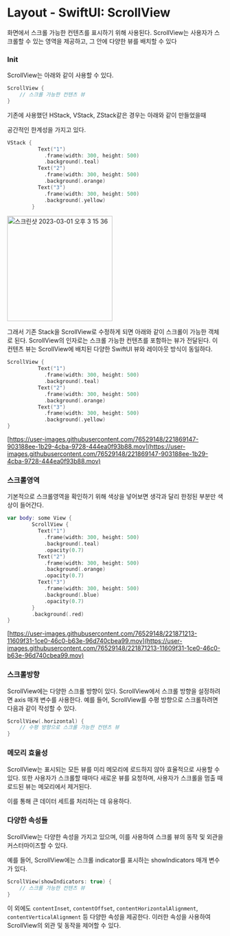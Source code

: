 # Layout - SwiftUI: ScrollView

화면에서 스크롤 가능한 컨텐츠를 표시하기 위해 사용된다. 
ScrollView는 사용자가 스크롤할 수 있는  영역을 제공하고, 그 안에 다양한 뷰를 배치할 수 있다


### Init

ScrollView는 아래와 같이 사용할 수 있다.

```swift
ScrollView {
    // 스크롤 가능한 컨텐츠 뷰
}
```

기존에 사용했던 HStack, VStack, ZStack같은 경우는 아래와 같이 만들었을때

공간적인 한계성을 가지고 있다.

```swift
VStack {
          Text("1")
            .frame(width: 300, height: 500)
            .background(.teal)
          Text("2")
            .frame(width: 300, height: 500)
            .background(.orange)
          Text("3")
            .frame(width: 300, height: 500)
            .background(.yellow)
        }
```


<img width="245" alt="스크린샷 2023-03-01 오후 3 15 36" src="https://user-images.githubusercontent.com/76529148/221868073-7b9d9f9b-c5cc-4162-8099-bf9769ded5de.png">

그래서 기존 Stack을 ScrollView로 수정하게 되면 아래와 같이 스크롤이 가능한 객체로 된다.  ScrollView의 인자로는 스크롤 가능한 컨텐츠를 포함하는 뷰가 전달된다. 이 컨텐츠 뷰는 ScrollView에 배치된 다양한 SwiftUI 뷰와 레이아웃 방식이 동일하다.

```swift
ScrollView {
          Text("1")
            .frame(width: 300, height: 500)
            .background(.teal)
          Text("2")
            .frame(width: 300, height: 500)
            .background(.orange)
          Text("3")
            .frame(width: 300, height: 500)
            .background(.yellow)
}
```

[https://user-images.githubusercontent.com/76529148/221869147-903188ee-1b29-4cba-9728-444ea0f93b88.mov](https://user-images.githubusercontent.com/76529148/221869147-903188ee-1b29-4cba-9728-444ea0f93b88.mov)

### 스크롤영역

기본적으로 스크롤영역을 확인하기 위해 색상을 넣어보면 생각과 달리 한정된 부분만 색상이 들어간다. 

```swift
var body: some View {
        ScrollView {
          Text("1")
            .frame(width: 300, height: 500)
            .background(.teal)
            .opacity(0.7)
          Text("2")
            .frame(width: 300, height: 500)
            .background(.orange)
            .opacity(0.7)
          Text("3")
            .frame(width: 300, height: 500)
            .background(.blue)
            .opacity(0.7)
        }
        .background(.red)
}
```

[https://user-images.githubusercontent.com/76529148/221871213-11609f31-1ce0-46c0-b63e-96d740cbea99.mov](https://user-images.githubusercontent.com/76529148/221871213-11609f31-1ce0-46c0-b63e-96d740cbea99.mov)

### 스크롤방향

ScrollView에는 다양한 스크롤 방향이 있다. ScrollView에서 스크롤 방향을 설정하려면 axis 매개 변수를 사용한다. 예를 들어, ScrollView를 수평 방향으로 스크롤하려면 다음과 같이 작성할 수 있다.

```swift
ScrollView(.horizontal) {
    // 수평 방향으로 스크롤 가능한 컨텐츠 뷰
}
```

### 메모리 효율성

ScrollView는 표시되는 모든 뷰를 미리 메모리에 로드하지 않아 효율적으로 사용할 수 있다.  또한 사용자가 스크롤할 때마다 새로운 뷰를 요청하며, 사용자가 스크롤을 멈출 때 로드된 뷰는 메모리에서 제거된다. 

이를 통해 큰 데이터 세트를 처리하는 데 유용하다.

### 다양한 속성들

ScrollView는 다양한 속성을 가지고 있으며, 이를 사용하여 스크롤 뷰의 동작 및 외관을 커스터마이즈할 수 있다. 

예를 들어, ScrollView에는 스크롤 indicator를 표시하는 showIndicators 매개 변수가 있다.

```swift
ScrollView(showIndicators: true) {
    // 스크롤 가능한 컨텐츠 뷰
}
```

이 외에도 `contentInset`, `contentOffset`, `contentHorizontalAlignment`, `contentVerticalAlignment` 등 다양한 속성을 제공한다. 이러한 속성을 사용하여 ScrollView의 외관 및 동작을 제어할 수 있다.
